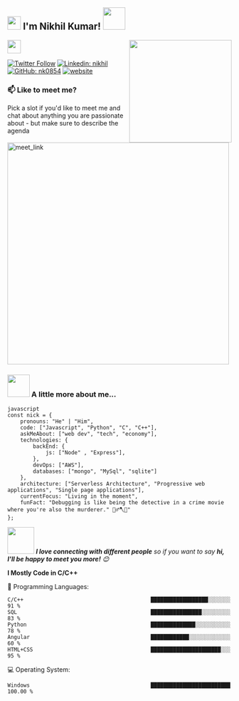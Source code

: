 <h2><img src="https://emojis.slackmojis.com/emojis/images/1531849430/4246/blob-sunglasses.gif?1531849430" width="30"/>  I'm Nikhil Kumar! <img src="https://media.giphy.com/media/12oufCB0MyZ1Go/giphy.gif" width="50"></h2>
<img align='right' src="https://media.giphy.com/media/M9gbBd9nbDrOTu1Mqx/giphy.gif" width="230">
</a><img src="https://media.giphy.com/media/WUlplcMpOCEmTGBtBW/giphy.gif" width="30"> 
</em></p>

[![Twitter Follow](https://img.shields.io/twitter/follow/nikhil?label=Follow)](https://twitter.com/intent/follow?screen_name=nikhilk46600093)
[![Linkedin: nikhil](https://img.shields.io/badge/-nikhil-blue?style=flat-square&logo=Linkedin&logoColor=white&link=https://www.linkedin.com/in/nikhil1307/)](https://www.linkedin.com/in/nikhil1307/)
[![GitHub: nk0854](https://img.shields.io/github/followers/nk0854?style=social)](https://github.com/nk0854)
[![website](https://img.shields.io/badge/Website-46a2f1.svg?&style=flat-square&logo=Google-Chrome&logoColor=white&link=https://Portfolio/)](https://nk0854.github.io/Portfolio/)

### 📫 Like to meet me?

Pick a slot if you'd like to meet me and chat about anything you are passionate about - but make sure to describe the agenda

<a href="https://calendly.com/nikhil_1303/30min" target="_blank"><img width="498" alt="meet_link" src="https://user-images.githubusercontent.com/15426564/144297439-f530f383-e73e-41e0-9914-a9b7d3f432e5.png"></a>


### <img src="https://media.giphy.com/media/VgCDAzcKvsR6OM0uWg/giphy.gif" width="50"> A little more about me...  

```
javascript
const nick = {
    pronouns: "He" | "Him",
    code: ["Javascript", "Python", "C", "C++"],
    askMeAbout: ["web dev", "tech", "economy"],
    technologies: {
        backEnd: {
            js: ["Node" , "Express"],
        },
        devOps: ["AWS"],
        databases: ["mongo", "MySql", "sqlite"]
    },
    architecture: ["Serverless Architecture", "Progressive web applications", "Single page applications"],
    currentFocus: "Living in the moment",
    funFact: "Debugging is like being the detective in a crime movie where you're also the murderer." 🕵️‍♂️🪓🐛"
};
```


<img src="https://media.giphy.com/media/LnQjpWaON8nhr21vNW/giphy.gif" width="60"> <em><b>I love connecting with different people</b> so if you want to say <b>hi, I'll be happy to meet you more!</b> 😊</em>

**I Mostly Code in C/C++** 

💬 Programming Languages: 
```
C/C++                                        ██████████████████░░░░░░░   91 % 
SQL                                          ████████████████░░░░░░░░░   83 % 
Python                                       ██████████████░░░░░░░░░░░   78 % 
Angular                                      ████████████░░░░░░░░░░░░░   60 % 
HTML+CSS                                     ██████████████████████░░░   95 % 
```

💻 Operating System: 
```
Windows                                      █████████████████████████   100.00 % 
```
